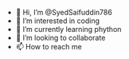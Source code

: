 - 👋 Hi, I’m @SyedSaifuddin786
- 👀 I’m interested in coding 
- 🌱 I’m currently learning phython 
- 💞️ I’m looking to collaborate 
- 📫 How to reach me 

<!---
SyedSaifuddin786/SyedSaifuddin786 is a ✨ special ✨ repository because its `README.md` (this file) appears on your GitHub profile.
You can click the Preview link to take a look at your changes.
--->
